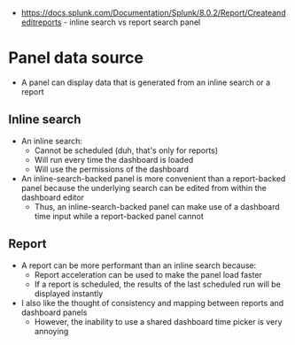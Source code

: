 - https://docs.splunk.com/Documentation/Splunk/8.0.2/Report/Createandeditreports - inline search vs report search panel
# Panel data source
- A panel can display data that is generated from an inline search or a report
## Inline search
- An inline search:
  - Cannot be scheduled (duh, that's only for reports)
  - Will run every time the dashboard is loaded
  - Will use the permissions of the dashboard
- An inline-search-backed panel is more convenient than a report-backed panel because the underlying search can be edited from within the dashboard
  editor
  - Thus, an inline-search-backed panel can make use of a dashboard time input while a report-backed panel cannot
## Report
- A report can be more performant than an inline search because:
  - Report acceleration can be used to make the panel load faster
  - If a report is scheduled, the results of the last scheduled run will be displayed instantly
- I also like the thought of consistency and mapping between reports and dashboard panels
  - However, the inability to use a shared dashboard time picker is very annoying